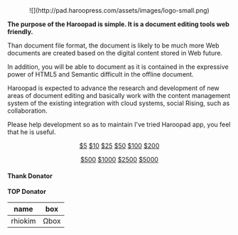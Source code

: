 <center>
![](http://pad.haroopress.com/assets/images/logo-small.png)
</center>

**The purpose of the Haroopad is simple. It is a document editing tools web friendly.**

Than document file format, the document is likely to be much more Web documents are created based on the digital content stored in Web future.

In addition, you will be able to document as it is contained in the expressive power of HTML5 and Semantic difficult in the offline document.

Haroopad is expected to advance the research and development of new areas of document editing and basically work with the content management system of the existing integration with cloud systems, social Rising, such as collaboration.

Please help development so as to maintain I've tried Haroopad app, you feel that he is useful.

<p style="text-align:center;">
<a href="https://www.paypal.com/cgi-bin/webscr?cmd=_s-xclick&hosted_button_id=F7A6CN8KBMF7J" class="btn btn-large btn-primary" target="_blank">$5</a>
<a href="https://www.paypal.com/cgi-bin/webscr?cmd=_s-xclick&hosted_button_id=FFZRJ6QVASMZJ" class="btn btn-large btn-primary" target="_blank">$10</a>
<a href="https://www.paypal.com/cgi-bin/webscr?cmd=_s-xclick&hosted_button_id=FEFMLNAMJQJ86" class="btn btn-large btn-primary" target="_blank">$25</a>
<a href="https://www.paypal.com/cgi-bin/webscr?cmd=_s-xclick&hosted_button_id=4VXMBSMX2CFM6" class="btn btn-large btn-primary" target="_blank">$50</a>
<a href="https://www.paypal.com/cgi-bin/webscr?cmd=_s-xclick&hosted_button_id=88WE6QJEYGLW2" class="btn btn-large btn-primary" target="_blank">$100</a>
<a href="https://www.paypal.com/cgi-bin/webscr?cmd=_s-xclick&hosted_button_id=Y6K5XFSNLTQRE" class="btn btn-large btn-primary" target="_blank">$200</a>
</p>
<p style="text-align:center;">
<a href="https://www.paypal.com/cgi-bin/webscr?cmd=_s-xclick&hosted_button_id=3SHSPHGUGYWH4" class="btn btn-large btn-primary" target="_blank">$500</a>
<a href="https://www.paypal.com/cgi-bin/webscr?cmd=_s-xclick&hosted_button_id=" class="btn btn-large btn-primary" target="_blank">$1000</a>
<a href="https://www.paypal.com/cgi-bin/webscr?cmd=_s-xclick&hosted_button_id=" class="btn btn-large btn-primary" target="_blank">$2500</a>
<a href="https://www.paypal.com/cgi-bin/webscr?cmd=_s-xclick&hosted_button_id=" class="btn btn-large btn-primary" target="_blank">$5000</a>
</p>


#### Thank Donator

**TOP Donator**

| name    | box  |
|---------|------|
| rhiokim | Ωbox |
